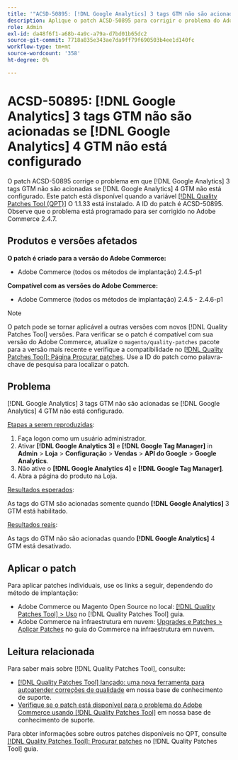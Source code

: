 ```yaml
---
title: '"ACSD-50895: [!DNL Google Analytics] 3 tags GTM não são acionadas se [!DNL Google Analytics] 4 GTM não está configurado'''
description: Aplique o patch ACSD-50895 para corrigir o problema do Adobe Commerce em que [!DNL Google Analytics] 3 tags GTM não são acionadas se [!DNL Google Analytics] 4 GTM não está configurado.
role: Admin
exl-id: da48f6f1-a68b-4a9c-a79a-d7bd01b65dc2
source-git-commit: 7718a835e343ae7da9ff79f690503b4ee1d140fc
workflow-type: tm+mt
source-wordcount: '358'
ht-degree: 0%

---
```


# ACSD-50895: [!DNL Google Analytics] 3 tags GTM não são acionadas se [!DNL Google Analytics] 4 GTM não está configurado

O patch ACSD-50895 corrige o problema em que [!DNL Google Analytics] 3 tags GTM não são acionadas se [!DNL Google Analytics] 4 GTM não está configurado. Este patch está disponível quando a variável [[!DNL Quality Patches Tool (QPT)]](/help/announcements/adobe-commerce-announcements/magento-quality-patches-released-new-tool-to-self-serve-quality-patches.md) O 1.1.33 está instalado. A ID do patch é ACSD-50895. Observe que o problema está programado para ser corrigido no Adobe Commerce 2.4.7.

## Produtos e versões afetados

**O patch é criado para a versão do Adobe Commerce:**

* Adobe Commerce (todos os métodos de implantação) 2.4.5-p1

**Compatível com as versões do Adobe Commerce:**

* Adobe Commerce (todos os métodos de implantação) 2.4.5 - 2.4.6-p1

>[!NOTE]
>
>O patch pode se tornar aplicável a outras versões com novos [!DNL Quality Patches Tool] versões. Para verificar se o patch é compatível com sua versão do Adobe Commerce, atualize o `magento/quality-patches` pacote para a versão mais recente e verifique a compatibilidade no [[!DNL Quality Patches Tool]: Página Procurar patches](https://experienceleague.adobe.com/tools/commerce-quality-patches/index.html). Use a ID do patch como palavra-chave de pesquisa para localizar o patch.

## Problema

[!DNL Google Analytics] 3 tags GTM não são acionadas se [!DNL Google Analytics] 4 GTM não está configurado.

<u>Etapas a serem reproduzidas</u>:

1. Faça logon como um usuário administrador.
1. Ativar **[!DNL Google Analytics 3]** e **[!DNL Google Tag Manager]** in **Admin** > **Loja** > **Configuração** > **Vendas** > **API do Google** > **Google Analytics**.
1. Não ative o **[!DNL Google Analytics 4]** e **[!DNL Google Tag Manager]**.
1. Abra a página do produto na Loja.

<u>Resultados esperados</u>:

As tags do GTM são acionadas somente quando **[!DNL Google Analytics]** 3 GTM está habilitado.

<u>Resultados reais</u>:

As tags do GTM não são acionadas quando **[!DNL Google Analytics]** 4 GTM está desativado.

## Aplicar o patch

Para aplicar patches individuais, use os links a seguir, dependendo do método de implantação:

* Adobe Commerce ou Magento Open Source no local: [[!DNL Quality Patches Tool] > Uso](https://experienceleague.adobe.com/docs/commerce-operations/tools/quality-patches-tool/usage.html) no [!DNL Quality Patches Tool] guia.
* Adobe Commerce na infraestrutura em nuvem: [Upgrades e Patches > Aplicar Patches](https://experienceleague.adobe.com/docs/commerce-cloud-service/user-guide/develop/upgrade/apply-patches.html) no guia do Commerce na infraestrutura em nuvem.

## Leitura relacionada

Para saber mais sobre [!DNL Quality Patches Tool], consulte:

* [[!DNL Quality Patches Tool] lançado: uma nova ferramenta para autoatender correções de qualidade](/help/announcements/adobe-commerce-announcements/magento-quality-patches-released-new-tool-to-self-serve-quality-patches.md) em nossa base de conhecimento de suporte.
* [Verifique se o patch está disponível para o problema do Adobe Commerce usando [!DNL Quality Patches Tool]](/help/support-tools/patches-available-in-qpt-tool/check-patch-for-magento-issue-with-magento-quality-patches.md) em nossa base de conhecimento de suporte.

Para obter informações sobre outros patches disponíveis no QPT, consulte [[!DNL Quality Patches Tool]: Procurar patches](https://experienceleague.adobe.com/tools/commerce-quality-patches/index.html) no [!DNL Quality Patches Tool] guia.
